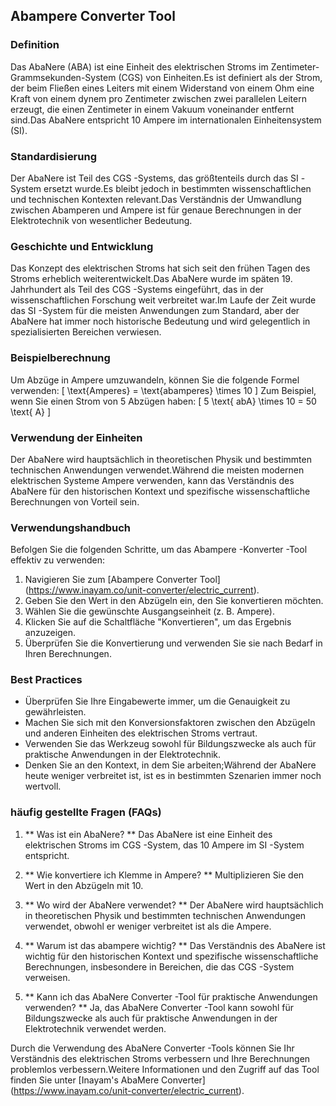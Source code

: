 ## Abampere Converter Tool

### Definition
Das AbaNere (ABA) ist eine Einheit des elektrischen Stroms im Zentimeter-Grammsekunden-System (CGS) von Einheiten.Es ist definiert als der Strom, der beim Fließen eines Leiters mit einem Widerstand von einem Ohm eine Kraft von einem dynem pro Zentimeter zwischen zwei parallelen Leitern erzeugt, die einen Zentimeter in einem Vakuum voneinander entfernt sind.Das AbaNere entspricht 10 Ampere im internationalen Einheitensystem (SI).

### Standardisierung
Der AbaNere ist Teil des CGS -Systems, das größtenteils durch das SI -System ersetzt wurde.Es bleibt jedoch in bestimmten wissenschaftlichen und technischen Kontexten relevant.Das Verständnis der Umwandlung zwischen Abamperen und Ampere ist für genaue Berechnungen in der Elektrotechnik von wesentlicher Bedeutung.

### Geschichte und Entwicklung
Das Konzept des elektrischen Stroms hat sich seit den frühen Tagen des Stroms erheblich weiterentwickelt.Das AbaNere wurde im späten 19. Jahrhundert als Teil des CGS -Systems eingeführt, das in der wissenschaftlichen Forschung weit verbreitet war.Im Laufe der Zeit wurde das SI -System für die meisten Anwendungen zum Standard, aber der AbaNere hat immer noch historische Bedeutung und wird gelegentlich in spezialisierten Bereichen verwiesen.

### Beispielberechnung
Um Abzüge in Ampere umzuwandeln, können Sie die folgende Formel verwenden:
\[ \text{Amperes} = \text{abamperes} \times 10 \]
Zum Beispiel, wenn Sie einen Strom von 5 Abzügen haben:
\[ 5 \text{ abA} \times 10 = 50 \text{ A} \]

### Verwendung der Einheiten
Der AbaNere wird hauptsächlich in theoretischen Physik und bestimmten technischen Anwendungen verwendet.Während die meisten modernen elektrischen Systeme Ampere verwenden, kann das Verständnis des AbaNere für den historischen Kontext und spezifische wissenschaftliche Berechnungen von Vorteil sein.

### Verwendungshandbuch
Befolgen Sie die folgenden Schritte, um das Abampere -Konverter -Tool effektiv zu verwenden:
1. Navigieren Sie zum [Abampere Converter Tool] (https://www.inayam.co/unit-converter/electric_current).
2. Geben Sie den Wert in den Abzügeln ein, den Sie konvertieren möchten.
3. Wählen Sie die gewünschte Ausgangseinheit (z. B. Ampere).
4. Klicken Sie auf die Schaltfläche "Konvertieren", um das Ergebnis anzuzeigen.
5. Überprüfen Sie die Konvertierung und verwenden Sie sie nach Bedarf in Ihren Berechnungen.

### Best Practices
- Überprüfen Sie Ihre Eingabewerte immer, um die Genauigkeit zu gewährleisten.
- Machen Sie sich mit den Konversionsfaktoren zwischen den Abzügeln und anderen Einheiten des elektrischen Stroms vertraut.
- Verwenden Sie das Werkzeug sowohl für Bildungszwecke als auch für praktische Anwendungen in der Elektrotechnik.
- Denken Sie an den Kontext, in dem Sie arbeiten;Während der AbaNere heute weniger verbreitet ist, ist es in bestimmten Szenarien immer noch wertvoll.

### häufig gestellte Fragen (FAQs)

1. ** Was ist ein AbaNere? **
Das AbaNere ist eine Einheit des elektrischen Stroms im CGS -System, das 10 Ampere im SI -System entspricht.

2. ** Wie konvertiere ich Klemme in Ampere? **
Multiplizieren Sie den Wert in den Abzügeln mit 10.

3. ** Wo wird der AbaNere verwendet? **
Der AbaNere wird hauptsächlich in theoretischen Physik und bestimmten technischen Anwendungen verwendet, obwohl er weniger verbreitet ist als die Ampere.

4. ** Warum ist das abampere wichtig? **
Das Verständnis des AbaNere ist wichtig für den historischen Kontext und spezifische wissenschaftliche Berechnungen, insbesondere in Bereichen, die das CGS -System verweisen.

5. ** Kann ich das AbaNere Converter -Tool für praktische Anwendungen verwenden? **
Ja, das AbaNere Converter -Tool kann sowohl für Bildungszwecke als auch für praktische Anwendungen in der Elektrotechnik verwendet werden.

Durch die Verwendung des AbaNere Converter -Tools können Sie Ihr Verständnis des elektrischen Stroms verbessern und Ihre Berechnungen problemlos verbessern.Weitere Informationen und den Zugriff auf das Tool finden Sie unter [Inayam's AbaMere Converter] (https://www.inayam.co/unit-converter/electric_current).